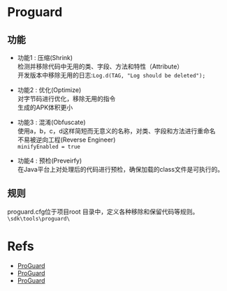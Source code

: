 # Proguard
## 功能
- 功能1 : 压缩(Shrink)   
检测并移除代码中无用的类、字段、方法和特性（Attribute）   
开发版本中移除无用的日志:`Log.d(TAG, "Log should be deleted"); ` 

- 功能2 : 优化(Optimize)   
对字节码进行优化，移除无用的指令   
生成的APK体积更小  

- 功能3 : 混淆(Obfuscate)  
使用a，b，c，d这样简短而无意义的名称，对类、字段和方法进行重命名    
不易被逆向工程(Reverse Engineer)     
`minifyEnabled = true  `  

- 功能4 : 预检(Preveirfy)     
在Java平台上对处理后的代码进行预检，确保加载的class文件是可执行的。

## 规则
proguard.cfg位于项目root 目录中，定义各种移除和保留代码等规则。
 `\sdk\tools\proguard\`

# Refs
- [ProGuard](https://www.cnblogs.com/cr330326/p/5534915.html)
- [ProGuard](https://blog.csdn.net/jjbheda/article/details/66973522)
- [ProGuard](https://blog.csdn.net/lhd201006/article/details/72913071)
